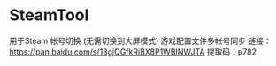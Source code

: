 # SteamTool
用于Steam 帐号切换 (无需切换到大屏模式)
游戏配置文件多帐号同步
链接：https://pan.baidu.com/s/18gjQGfkRiBX8P1WBINWJTA 
提取码：p782 

